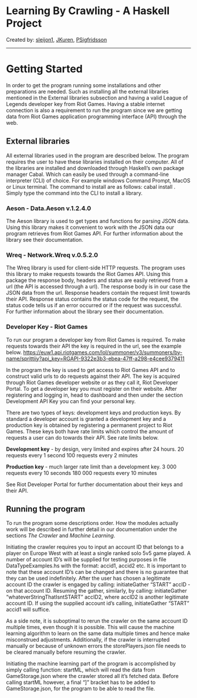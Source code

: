 Learning By Crawling - A Haskell Project
===================
Created by: [sleijon1](https://github.com/sleijon1), [JKuren](https://github.com/JKuren), [PSigfridsson](https://github.com/PSigfridsson)
- - - - 

# Getting Started # 
In order to get the program running some installations and other preparations are needed. Such as installing all the external libraries mentioned in the External libraries subsection and having a valid League of Legends developer key from Riot Games. Having a stable internet connection is also a requirement to run the program since we are getting data from Riot Games application programming interface (API) through the web.

## External libraries ##
All external libraries used in the program are described below. The program requires the user to have these libraries installed on their computer. All of the libraries are installed and downloaded through Haskell’s own package manager Cabal. Which can easily be used through a command-line interpreter (CLI) of choice. For example windows Command Prompt, MacOS or Linux terminal. The command to install are as follows: cabal install <Name of library>. Simply type the command into the CLI to install a library.

### Aeson - Data.Aeson v.1.2.4.0 ###
The Aeson library is used to get types and functions for parsing JSON data. Using this library makes it convenient to work with the JSON data our program retrieves from Riot Games API. For further information about the library see their documentation.

### Wreq - Network.Wreq v.0.5.2.0 ###
The Wreq library is used for client-side HTTP requests. The program uses this library to make requests towards the Riot Games API. Using this package the response body, headers and status are easily retrieved from a url (the API is accessed through a url). The response body is in our case the JSON data from the url. Response headers contain the request limit towards their API. Response status contains the status code for the request, the status code tells us if an error occurred or if the request was successful. For further information about the library see their documentation.

### Developer Key - Riot Games ###
To run our program a developer key from Riot Games is required. To make requests towards their API the key is required in the url, see the example below. https://euw1.api.riotgames.com/lol/summoner/v3/summoners/by-name/sprittiiy?api_key=RGAPI-9322e3b3-ebea-47ff-a298-e4cee9379411

In the program the key is used to get access to Riot Games API and to construct valid urls to do requests against their API.
The key is acquired through Riot Games developer website or as they call it, Riot Developer Portal. To get a developer key you must register on their website. After registering and logging in, head to dashboard and then under the section Development API Key you can find your personal key.

There are two types of keys: development keys and production keys. By standard a developer account is granted a development key and a production key is obtained by registering a permanent project to Riot Games. These keys both have rate limits which control the amount of requests a user can do towards their API. See rate limits below.

**Development key** - by design, very limited and expires after 24 hours.
20 requests every 1 second
100 requests every 2 minutes

**Production key** - much larger rate limit than a development key.
3 000 requests every 10 seconds
180 000 requests every 10 minutes

See Riot Developer Portal for further documentation about their keys and their API.

## Running the program ##
To run the program some descriptions order. How the modules actually work will be described in further detail in our documentation under the sections *The Crawler* and *Machine Learning*.

Initiating the crawler requires you to input an account ID that belongs to a player on Europe West with at least a single ranked solo 5v5 game played. A number of account ID’s will be supplied for testing purposes in file DataTypeExamples.hs with the format: accid1, accid2 etc. It is important to note that these account ID’s can be changed and there is no guarantee that they can be used indefinitely. After the user has chosen a legitimate account ID the crawler is engaged by calling: initiateGather “START” accID - on that account ID. Resuming the gather, similarly, by calling: initiateGather “whateverStringThatIsntSTART” accID2, where accID2 is another legitimate account ID. If using the supplied account id’s calling, initiateGather “START” accid1 will suffice.

As a side note, it is suboptimal to rerun the crawler on the same account ID multiple times, even though it is possible. This will cause the machine learning algorithm to learn on the same data multiple times and hence make misconstrued adjustments. Additionally, if the crawler is interrupted manually or because of unknown errors the storePlayers.json file needs to be cleared manually before resuming the crawler.

Initiating the machine learning part of the program is accomplished by simply calling function: startML, which will read the data from GameStorage.json where the crawler stored all it’s fetched data. Before calling startML however, a final “]” bracket has to be added to GameStorage.json, for the program to be able to read the file.

